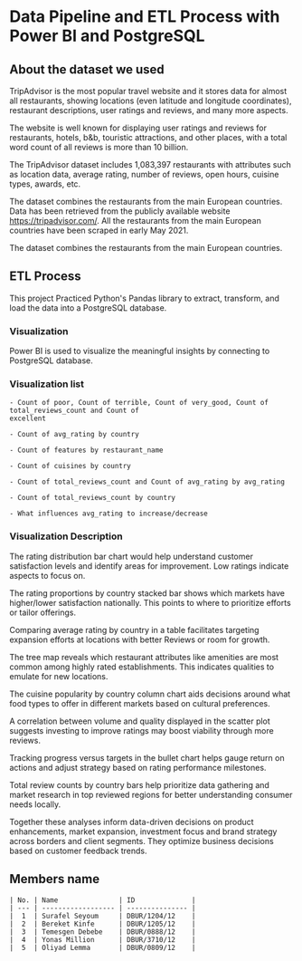 # Data Pipeline and ETL Process with Power BI and PostgreSQL 
## About the dataset we used
TripAdvisor is the most popular travel website and it stores data for almost all restaurants, showing locations (even latitude and longitude coordinates), restaurant descriptions, user ratings and reviews, and many more aspects.

The website is well known for displaying user ratings and reviews for restaurants, hotels, b&b, touristic attractions, and other places, with a total word count of all reviews is more than 10 billion.

The TripAdvisor dataset includes 1,083,397 restaurants with attributes such as location data, average rating, number of reviews, open hours, cuisine types, awards, etc.

The dataset combines the restaurants from the main European countries.
Data has been retrieved from the publicly available website https://tripadvisor.com/.
All the restaurants from the main European countries have been scraped in early May 2021.

The dataset combines the restaurants from the main European countries.
## ETL Process
This project Practiced Python's Pandas library to extract, transform, and load the data into a PostgreSQL database.
  ### Visualization
  Power BI is used to visualize the meaningful insights by connecting to PostgreSQL database.
 ### Visualization list 
 ```
 - Count of poor, Count of terrible, Count of very_good, Count of total_reviews_count and Count of
excellent

- Count of avg_rating by country

- Count of features by restaurant_name

- Count of cuisines by country

- Count of total_reviews_count and Count of avg_rating by avg_rating

- Count of total_reviews_count by country

- What influences avg_rating to increase/decrease
```

### Visualization Description

The rating distribution bar chart would help understand customer satisfaction levels and identify areas for improvement. Low ratings indicate aspects to focus on.

The rating proportions by country stacked bar shows which markets have higher/lower satisfaction nationally. This points to where to prioritize efforts or tailor offerings.

Comparing average rating by country in a table facilitates targeting expansion efforts at locations with better Reviews or room for growth.

The tree map reveals which restaurant attributes like amenities are most common among highly rated establishments. This indicates qualities to emulate for new locations.

The cuisine popularity by country column chart aids decisions around what food types to offer in different markets based on cultural preferences.

A correlation between volume and quality displayed in the scatter plot suggests investing to improve ratings may boost viability through more reviews.

Tracking progress versus targets in the bullet chart helps gauge return on actions and adjust strategy based on rating performance milestones.

Total review counts by country bars help prioritize data gathering and market research in top reviewed regions for better understanding consumer needs locally.

Together these analyses inform data-driven decisions on product enhancements, market expansion, investment focus and brand strategy across borders and client segments. They optimize business decisions based on customer feedback trends.

## Members name
```
| No. | Name               | ID              |
| --- | ------------------ | --------------- |
|  1  | Surafel Seyoum     | DBUR/1204/12    |
|  2  | Bereket Kinfe      | DBUR/1205/12    |
|  3  | Temesgen Debebe    | DBUR/0888/12    |
|  4  | Yonas Million      | DBUR/3710/12    |
|  5  | Oliyad Lemma       | DBUR/0809/12    |
```
